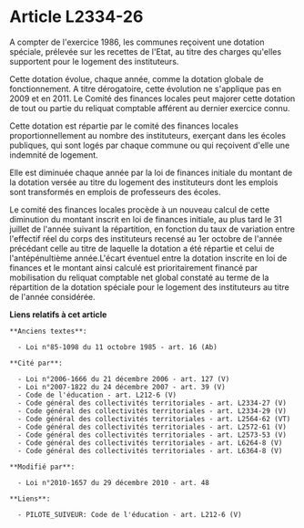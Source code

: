 # Article L2334-26

A compter de l'exercice 1986, les communes reçoivent une dotation spéciale, prélevée sur les recettes de l'Etat, au titre des
charges qu'elles supportent pour le logement des instituteurs. 

Cette dotation évolue, chaque année, comme la dotation globale de fonctionnement. A titre dérogatoire, cette évolution ne
s'applique pas en 2009 et en 2011. Le Comité des finances locales peut majorer cette dotation de tout ou partie du reliquat
comptable afférent au dernier exercice connu. 

Cette dotation est répartie par le comité des finances locales proportionnellement au nombre des instituteurs, exerçant dans
les écoles publiques, qui sont logés par chaque commune ou qui reçoivent d'elle une indemnité de logement. 

Elle est diminuée chaque année par la loi de finances initiale du montant de la dotation versée au titre du logement des
instituteurs dont les emplois sont transformés en emplois de professeurs des écoles. 

Le comité des finances locales procède à un nouveau calcul de cette diminution du montant inscrit en loi de finances
initiale, au plus tard le 31 juillet de l'année suivant la répartition, en fonction du taux de variation entre l'effectif
réel du corps des instituteurs recensé au 1er octobre de l'année précédant celle au titre de laquelle la dotation a été
répartie et celui de l'antépénultième année.L'écart éventuel entre la dotation inscrite en loi de finances et le montant
ainsi calculé est prioritairement financé par mobilisation du reliquat comptable net global constaté au terme de la
répartition de la dotation spéciale pour le logement des instituteurs au titre de l'année considérée.

**Liens relatifs à cet article**

	**Anciens textes**:

	  - Loi n°85-1098 du 11 octobre 1985 - art. 16 (Ab)

	**Cité par**:

	  - Loi n°2006-1666 du 21 décembre 2006 - art. 127 (V)
	  - Loi n°2007-1822 du 24 décembre 2007 - art. 39 (V)
	  - Code de l'éducation - art. L212-6 (V)
	  - Code général des collectivités territoriales - art. L2334-27 (V)
	  - Code général des collectivités territoriales - art. L2334-29 (V)
	  - Code général des collectivités territoriales - art. L2564-62 (VT)
	  - Code général des collectivités territoriales - art. L2572-61 (V)
	  - Code général des collectivités territoriales - art. L2573-53 (V)
	  - Code général des collectivités territoriales - art. L6264-8 (V)
	  - Code général des collectivités territoriales - art. L6364-8 (V)

	**Modifié par**:

	  - Loi n°2010-1657 du 29 décembre 2010 - art. 48

	**Liens**:

	  - PILOTE_SUIVEUR: Code de l'éducation - art. L212-6 (V)
